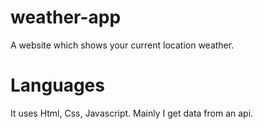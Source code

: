 # weather-app
A website which shows your current location weather.
# Languages 
It uses Html, Css, Javascript.
Mainly I get data from an api.
